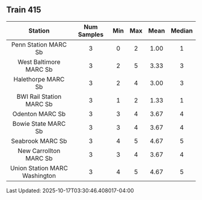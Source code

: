 ## Train 415

| Station | Num Samples | Min | Max | Mean | Median |
| :-----: | :---------: | :-: | :-: | :--: | :----: |
| Penn Station MARC Sb | 3 | 0 | 2 | 1.00 | 1 |
| West Baltimore MARC Sb | 3 | 2 | 5 | 3.33 | 3 |
| Halethorpe MARC Sb | 3 | 2 | 4 | 3.00 | 3 |
| BWI Rail Station MARC Sb | 3 | 1 | 2 | 1.33 | 1 |
| Odenton MARC Sb | 3 | 3 | 4 | 3.67 | 4 |
| Bowie State MARC Sb | 3 | 3 | 4 | 3.67 | 4 |
| Seabrook MARC Sb | 3 | 4 | 5 | 4.67 | 5 |
| New Carrollton MARC Sb | 3 | 3 | 4 | 3.67 | 4 |
| Union Station MARC Washington | 3 | 4 | 5 | 4.67 | 5 |


Last Updated: 2025-10-17T03:30:46.408017-04:00